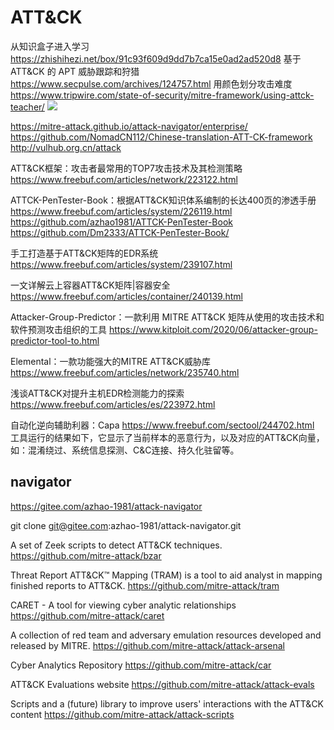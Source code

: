 # ATT&CK


从知识盒子进入学习
https://zhishihezi.net/box/91c93f609d9dd7b7ca15e0ad2ad520d8
基于 ATT&CK 的 APT 威胁跟踪和狩猎
https://www.secpulse.com/archives/124757.html
用颜色划分攻击难度
https://www.tripwire.com/state-of-security/mitre-framework/using-attck-teacher/
![](https://3b6xlt3iddqmuq5vy2w0s5d3-wpengine.netdna-ssl.com/state-of-security/wp-content/uploads/sites/3/Travis-Smith-blog.png)


https://mitre-attack.github.io/attack-navigator/enterprise/
https://github.com/NomadCN112/Chinese-translation-ATT-CK-framework
http://vulhub.org.cn/attack

ATT&CK框架：攻击者最常用的TOP7攻击技术及其检测策略
https://www.freebuf.com/articles/network/223122.html

ATTCK-PenTester-Book：根据ATT&CK知识体系编制的长达400页的渗透手册
https://www.freebuf.com/articles/system/226119.html
https://github.com/azhao1981/ATTCK-PenTester-Book
https://github.com/Dm2333/ATTCK-PenTester-Book/

手工打造基于ATT&CK矩阵的EDR系统
https://www.freebuf.com/articles/system/239107.html

一文详解云上容器ATT&CK矩阵|容器安全
https://www.freebuf.com/articles/container/240139.html

Attacker-Group-Predictor：一款利用 MITRE ATT&CK 矩阵从使用的攻击技术和软件预测攻击组织的工具
https://www.kitploit.com/2020/06/attacker-group-predictor-tool-to.html

Elemental：一款功能强大的MITRE ATT&CK威胁库
https://www.freebuf.com/articles/network/235740.html

浅谈ATT&CK对提升主机EDR检测能力的探索
https://www.freebuf.com/articles/es/223972.html

自动化逆向辅助利器：Capa
https://www.freebuf.com/sectool/244702.html
工具运行的结果如下，它显示了当前样本的恶意行为，以及对应的ATT&CK向量，如：混淆绕过、系统信息探测、C&C连接、持久化驻留等。


## navigator

https://gitee.com/azhao-1981/attack-navigator

git clone git@gitee.com:azhao-1981/attack-navigator.git

A set of Zeek scripts to detect ATT&CK techniques.
https://github.com/mitre-attack/bzar

Threat Report ATT&CK™ Mapping (TRAM) is a tool to aid analyst in mapping finished reports to ATT&CK.
https://github.com/mitre-attack/tram

CARET - A tool for viewing cyber analytic relationships
https://github.com/mitre-attack/caret

A collection of red team and adversary emulation resources developed and released by MITRE.
https://github.com/mitre-attack/attack-arsenal

Cyber Analytics Repository
https://github.com/mitre-attack/car

ATT&CK Evaluations website
https://github.com/mitre-attack/attack-evals

Scripts and a (future) library to improve users' interactions with the ATT&CK content
https://github.com/mitre-attack/attack-scripts
